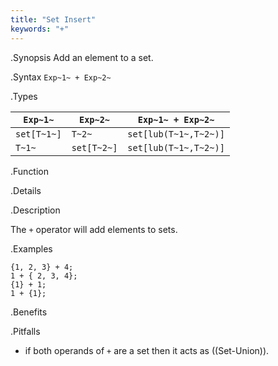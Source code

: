 ```yaml
---
title: "Set Insert"
keywords: "+"
---
```


.Synopsis
Add an element to a set.

.Syntax
`Exp~1~ + Exp~2~`

.Types


| `Exp~1~`    |  `Exp~2~`    | `Exp~1~ + Exp~2~`       |
| --- | --- | --- |
| `set[T~1~]` |  `T~2~`      | `set[lub(T~1~,T~2~)]`   |
| `T~1~`      |  `set[T~2~]` | `set[lub(T~1~,T~2~)]`   |


.Function

.Details

.Description

The `+` operator will add elements to sets.

.Examples
```rascal-shell
{1, 2, 3} + 4;
1 + { 2, 3, 4};
{1} + 1;
1 + {1};
```

.Benefits

.Pitfalls

*  if both operands of `+` are a set then it acts as ((Set-Union)).


